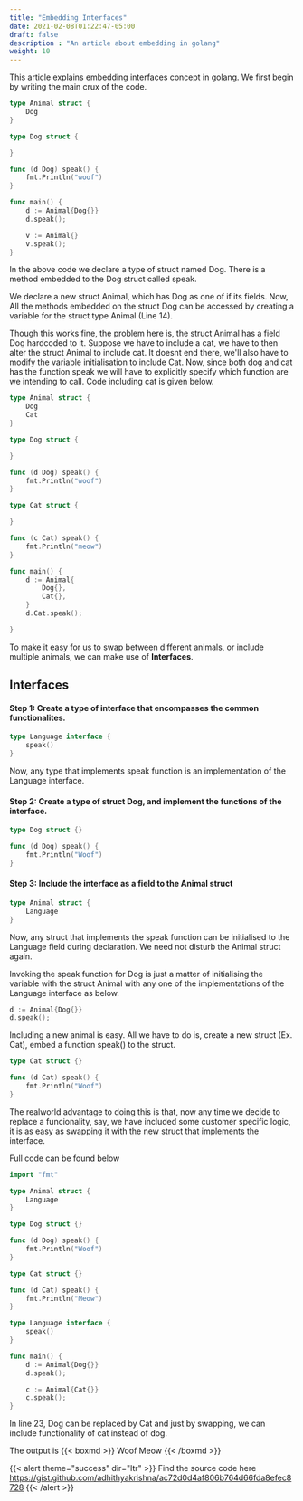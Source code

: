 ```yaml
---
title: "Embedding Interfaces"
date: 2021-02-08T01:22:47-05:00
draft: false
description : "An article about embedding in golang"
weight: 10
---
```


This article explains embedding interfaces concept in golang. We first begin by writing the main crux of the code.

```Go
type Animal struct {
	Dog
}

type Dog struct {

}

func (d Dog) speak() {
	fmt.Println("woof")
}

func main() {
	d := Animal{Dog{}}
	d.speak();

	v := Animal{}
	v.speak();
}
```

In the above code we declare a type of struct named Dog. There is a method embedded to the Dog struct called speak.

We declare a new struct Animal, which has Dog as one of if its fields. Now, All the methods embedded on the struct Dog can be accessed by creating a variable for the struct type Animal (Line 14).

Though this works fine, the problem here is, the struct Animal has a field Dog hardcoded to it. Suppose we have to include a cat, we have to then alter the struct Animal to include cat. It doesnt end there, we'll also have to modify the variable initialisation to include Cat. Now, since both dog and cat has the function speak we will have to explicitly specify which function are we intending to call. Code including cat is given below.

```Go
type Animal struct {
	Dog
	Cat
}

type Dog struct {

}

func (d Dog) speak() {
	fmt.Println("woof")
}

type Cat struct {

}

func (c Cat) speak() {
	fmt.Println("meow")
}

func main() {
	d := Animal{
		Dog{},
		Cat{},
	}
	d.Cat.speak();

}
```

To make it easy for us to swap between different animals, or include multiple animals, we can make use of **Interfaces**.

## Interfaces

#### Step 1: Create a type of interface that encompasses the common functionalites.

```Go
type Language interface {
	speak()
}
```
Now, any type that implements speak function is an implementation of the Language interface.

#### Step 2: Create a type of struct Dog, and implement the functions of the interface.

```Go
type Dog struct {}

func (d Dog) speak() {
	fmt.Println("Woof")
}
```

#### Step 3: Include the interface as a field to the Animal struct

```Go
type Animal struct {
	Language
}
```

Now, any struct that implements the speak function can be initialised to the Language field during declaration. We need not disturb the Animal struct again.

Invoking the speak function for Dog is just a matter of initialising the variable with the struct Animal with any one of the implementations of the Language interface as below.

```Go
d := Animal{Dog{}}
d.speak();
```

Including a new animal is easy. All we have to do is, create a new struct (Ex. Cat), embed a function speak() to the struct.

```Go
type Cat struct {}

func (d Cat) speak() {
	fmt.Println("Woof")
}
```

The realworld advantage to doing this is that, now any time we decide to replace a funcionality, say, we have included some customer specific logic, it is as easy as swapping it with the new struct that implements the interface.

Full code can be found below

```Go
import "fmt"

type Animal struct {
	Language
}

type Dog struct {}

func (d Dog) speak() {
	fmt.Println("Woof")
}

type Cat struct {}

func (d Cat) speak() {
	fmt.Println("Meow")
}

type Language interface {
	speak()
}

func main() {
	d := Animal{Dog{}}
	d.speak();

	c := Animal{Cat{}}
	c.speak();
}
```

In line 23, Dog can be replaced by Cat and just by swapping, we can include functionality of cat instead of dog.

The output is 
{{< boxmd >}}
Woof
Meow
{{< /boxmd >}}

{{< alert theme="success" dir="ltr" >}}
Find the source code here https://gist.github.com/adhithyakrishna/ac72d0d4af806b764d66fda8efec8728
{{< /alert >}}